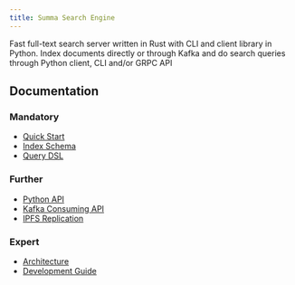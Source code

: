 ```yaml
---
title: Summa Search Engine
---
```


Fast full-text search server written in Rust with CLI and client library in Python.
Index documents directly or through Kafka and do search queries through Python client, CLI and/or GRPC API

## Documentation
### Mandatory
- [Quick Start](/summa/quick-start)
- [Index Schema](/summa/schema)
- [Query DSL](/summa/query-dsl)

### Further
- [Python API](/summa/python-api)
- [Kafka Consuming API](/summa/kafka-consuming-api)
- [IPFS Replication](/summa/ipfs-replication)

### Expert
- [Architecture](/summa/architecture)
- [Development Guide](/summa/development)
